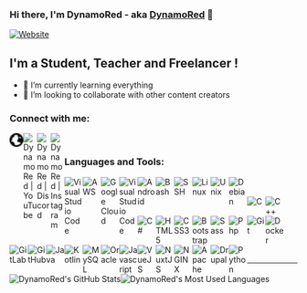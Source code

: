 ### Hi there, I'm DynamoRed - aka [DynamoRed][website] 👋

[![Website](https://img.shields.io/website?label=www.dynamored.com&style=for-the-badge&url=https%3A%2F%2Fdynamored.com)](https://dynamored.com)

## I'm a Student, Teacher and Freelancer !

- 🌱 I’m currently learning everything
- 👯 I’m looking to collaborate with other content creators

### Connect with me:

[<img align="left" alt="dynamored.com" width="24px" src="https://raw.githubusercontent.com/iconic/open-iconic/master/svg/globe.svg" />][website]
[<img align="left" alt="DynamoRed | YouTube" width="24px" src="https://cdn.jsdelivr.net/npm/simple-icons@v3/icons/youtube.svg" />][youtube]
[<img align="left" alt="DynamoRed | Discord" width="24px" src="https://cdn.jsdelivr.net/npm/simple-icons@v3/icons/discord.svg" />][discord]
[<img align="left" alt="DynamoRed | Instagram" width="24px" src="https://cdn.jsdelivr.net/npm/simple-icons@v3/icons/instagram.svg" />][instagram]

<br />

### Languages and Tools:

<img align="left" alt="Visual Studio Code" width="32px" src="https://i.imgur.com/jO0qtnf.png" />
<img align="left" alt="AWS" width="32px" src="https://i.imgur.com/eZWO5UW.png" />
<img align="left" alt="Google Cloud" width="32px" src="https://i.imgur.com/y3qphpF.png" />
<img align="left" alt="Visual Studio Code" width="32px" src="https://i.imgur.com/jO0qtnf.png" />
<img align="left" alt="Android" width="32px" src="https://i.imgur.com/a1MwsQV.png" />
<img align="left" alt="Bash" width="32px" src="https://i.imgur.com/nCIz5h4.png" />
<img align="left" alt="SSH" width="32px" src="https://i.imgur.com/U5QOYF9.png" />
<img align="left" alt="Linux" width="32px" src="https://i.imgur.com/0vidkKh.png" />
<img align="left" alt="Unix" width="32px" src="https://i.imgur.com/QuFRD48.png" />
<img align="left" alt="Debian" width="32px" src="https://i.imgur.com/N9rcFU9.png" /><br><br>
<img align="left" alt="C" width="32px" src="https://i.imgur.com/tulTXLd.png" />
<img align="left" alt="C++" width="32px" src="https://i.imgur.com/9NS399p.png" />
<img align="left" alt="C#" width="32px" src="https://i.imgur.com/CihZbts.png" />
<img align="left" alt="HTML5" width="32px" src="https://i.imgur.com/6PCGCOD.png" />
<img align="left" alt="CSS3" width="32px" src="https://i.imgur.com/QjDQazD.png" />
<img align="left" alt="Bootstrap" width="32px" src="https://i.imgur.com/pPjGzBS.png" />
<img align="left" alt="Sass" width="32px" src="https://i.imgur.com/dO4GRvL.png" />
<img align="left" alt="Php" width="32px" src="https://i.imgur.com/E7NAPDc.png" />
<img align="left" alt="Git" width="32px" src="https://i.imgur.com/ZCNScYG.png" />
<img align="left" alt="Docker" width="32px" src="https://i.imgur.com/bhFvGUA.png" /><br><br>
<img align="left" alt="GitLab" width="32px" src="https://i.imgur.com/JN1T7OJ.png" />
<img align="left" alt="GitHub" width="32px" src="https://i.imgur.com/9KcLcaH.png" />
<img align="left" alt="Java" width="32px" src="https://i.imgur.com/i6e6h7k.png" />
<img align="left" alt="Kotlin" width="32px" src="https://i.imgur.com/m9D2xH1.png" />
<img align="left" alt="MySQL" width="32px" src="https://i.imgur.com/XaZ9cfK.png" />
<img align="left" alt="Oracle" width="32px" src="https://i.imgur.com/kADzCds.png" />
<img align="left" alt="Javascript" width="32px" src="https://i.imgur.com/UOAjpsc.png" />
<img align="left" alt="VueJS" width="32px" src="https://i.imgur.com/PB1tGqp.png" />
<img align="left" alt="NuxtJS" width="32px" src="https://i.imgur.com/wklkcOo.png" />
<img align="left" alt="NGINX" width="32px" src="https://i.imgur.com/DChYVCP.png" /><br><br>
<img align="left" alt="Apache" width="32px" src="https://i.imgur.com/JYnDIO1.png" />
<img align="left" alt="Drupal" width="32px" src="https://i.imgur.com/taFTZqr.png" />
<img align="left" alt="Python" width="32px" src="https://i.imgur.com/7oaoxts.png" />

<br />
<br />

---

<img align="left" alt="DynamoRed's GitHub Stats" src="https://github-readme-stats.vercel.app/api?username=DynamoRed&show_icons=true&theme=github_dark&hide_border=true" />
<img align="left" alt="DynamoRed's Most Used Languages" src="https://github-readme-stats.vercel.app/api/top-langs/?username=DynamoRed&langs_count=10&hide_border=true&theme=github_dark&show_icons=true" />

[website]: https://dynamored.com
[youtube]: https://www.youtube.com/channel/UCUiZ_6MmssUaGuinUKhuREg
[instagram]: https://instagram.com/iam.dynamored
[discord]: https://discord.com/users/324956349353951232
